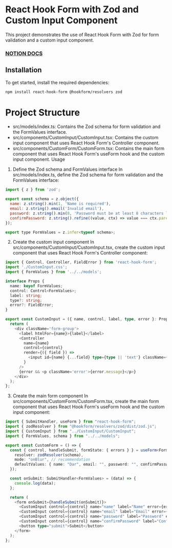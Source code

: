 
# React Hook Form with Zod and Custom Input Component

This project demonstrates the use of React Hook Form with Zod for form validation and a custom input component.

### [NOTION DOCS](https://various-leo-ed0.notion.site/React-Hook-Forms-98d590460a01486c91bf7b62efaa6c92?pvs=25)

## Installation

To get started, install the required dependencies:

```bash
npm install react-hook-form @hookform/resolvers zod
```

# Project Structure
- src/models/index.ts: Contains the Zod schema for form validation and the FormValues interface.
- src/components/CustomInput/CustomInput.tsx: Contains the custom input component that uses React Hook Form's Controller component.
- src/components/CustomForm/CustomForm.tsx: Contains the main form component that uses React Hook Form's useForm hook and the custom input component.
Usage
1. Define the Zod schema and FormValues interface
In src/models/index.ts, define the Zod schema for form validation and the FormValues interface:


``` js
import { z } from 'zod';

export const schema = z.object({
  name: z.string().min(1, 'Name is required'),
  email: z.string().email('Invalid email'),
  password: z.string().min(8, 'Password must be at least 8 characters long'),
  confirmPassword: z.string().refine((value, ctx) => value === ctx.parent.password, 'Passwords do not match'),
});

export type FormValues = z.infer<typeof schema>;
```
2. Create the custom input component
In src/components/CustomInput/CustomInput.tsx, create the custom input component that uses React Hook Form's Controller component:

```ts
import { Control, Controller, FieldError } from 'react-hook-form';
import './CustomInput.css';
import { FormValues } from '../../models';

interface Props {
  name: keyof FormValues;
  control: Control<FormValues>;
  label: string;
  type?: string;
  error?: FieldError;
}

export const CustomInput = ({ name, control, label, type, error }: Props) => {
  return (
    <div className='form-group'>
      <label htmlFor={name}>{label}</label>
      <Controller
        name={name}
        control={control}
        render={({ field }) =>
          <input id={name} {...field} type={type || 'text'} className={`form-control ${error && "is-invalid"}`} />
        }
      />
      {error && <p className='error'>{error.message}</p>}
    </div>
  );
};
```

3. Create the main form component
In src/components/CustomForm/CustomForm.tsx, create the main form component that uses React Hook Form's useForm hook and the custom input component:

```ts
import { SubmitHandler, useForm } from "react-hook-form";
import { zodResolver } from "@hookform/resolvers/zod/dist/zod.js";
import { CustomInput } from "../CustomInput/CustomInput";
import { FormValues, schema } from "../../models";

export const CustomForm = () => {
  const { control, handleSubmit, formState: { errors } } = useForm<FormValues>({
    resolver: zodResolver(schema),
    mode: "onBlur", // recommendation
    defaultValues: { name: "Dar", email: "", password: "", confirmPassword: "" },
  });

  const onSubmit: SubmitHandler<FormValues> = (data) => {
    console.log(data);
  };

  return (
    <form onSubmit={handleSubmit(onSubmit)}>
      <CustomInput control={control} name="name" label="Name" error={errors.name} />
      <CustomInput control={control} name="email" label="Email" error={errors.email} />
      <CustomInput control={control} name="password" label="Password" error={errors.password} />
      <CustomInput control={control} name="confirmPassword" label="Confirm Password" error={errors.confirmPassword} />
      <button type="submit">Submit</button>
    </form>
  );
};
```